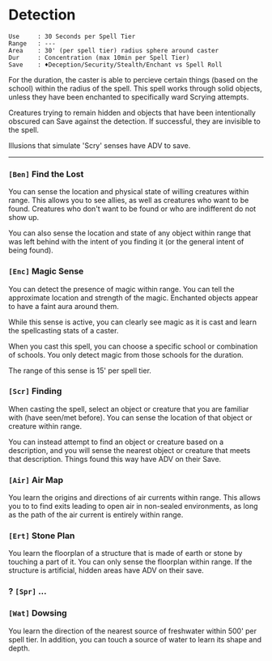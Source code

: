 # Detection
```
Use 	: 30 Seconds per Spell Tier
Range 	: ---
Area 	: 30' (per spell tier) radius sphere around caster
Dur 	: Concentration (max 10min per Spell Tier)
Save	: ♦Deception/Security/Stealth/Enchant vs Spell Roll
```

For the duration, the caster is able to percieve certain things (based on the school) within the radius of the spell. This spell works through solid objects, unless they have been enchanted to specifically ward Scrying attempts.

Creatures trying to remain hidden and objects that have been intentionally obscured can Save against the detection. If successful, they are invisible to the spell.

Illusions that simulate 'Scry' senses have ADV to save. 

---

### `[Ben]` Find the Lost
You can sense the location and physical state of willing creatures within range. This allows you to see allies, as well as creatures who want to be found. Creatures who don't want to be found or who are indifferent do not show up.

You can also sense the location and state of any object within range that was left behind with the intent of you finding it (or the general intent of being found).

### `[Enc]` Magic Sense
You can detect the presence of magic within range. You can tell the approximate location and strength of the magic. Enchanted objects appear to have a faint aura around them.

While this sense is active, you can clearly see magic as it is cast and learn the spellcasting stats of a caster.

When you cast this spell, you can choose a specific school or combination of schools. You only detect magic from those schools for the duration.

The range of this sense is 15' per spell tier.

### `[Scr]` Finding
When casting the spell, select an object or creature that you are familiar with (have seen/met before). You can sense the location of that object or creature within range.

You can instead attempt to find an object or creature based on a description, and you will sense the nearest object or creature that meets that description. Things found this way have ADV on their Save.

### `[Air]` Air Map
You learn the origins and directions of air currents within range. This allows you to to find exits leading to open air in non-sealed environments, as long as the path of the air current is entirely within range.

### `[Ert]` Stone Plan
You learn the floorplan of a structure that is made of earth or stone by touching a part of it. You can only sense the floorplan within range. If the structure is artificial, hidden areas have ADV on their save.

### ? `[Spr]` ...

### `[Wat]` Dowsing
You learn the direction of the nearest source of freshwater within 500' per spell tier. In addition, you can touch a source of water to learn its shape and depth.